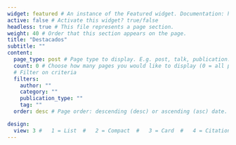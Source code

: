 ```yaml
---
widget: featured # An instance of the Featured widget. Documentation: https://wowchemy.com/docs/page-builder/
active: false # Activate this widget? true/false
headless: true # This file represents a page section.
weight: 40 # Order that this section appears on the page.
title: "Destacados"
subtitle: ""
content:
  page_type: post # Page type to display. E.g. post, talk, publication...
  count: 0 # Choose how many pages you would like to display (0 = all pages)
  # Filter on criteria
  filters:
    author: ""
    category: ""
    publication_type: ""
    tag: ""
  order: desc # Page order: descending (desc) or ascending (asc) date.

design:
  view: 3 #   1 = List  #   2 = Compact  #   3 = Card  #   4 = Citation (publication only)
---
```


